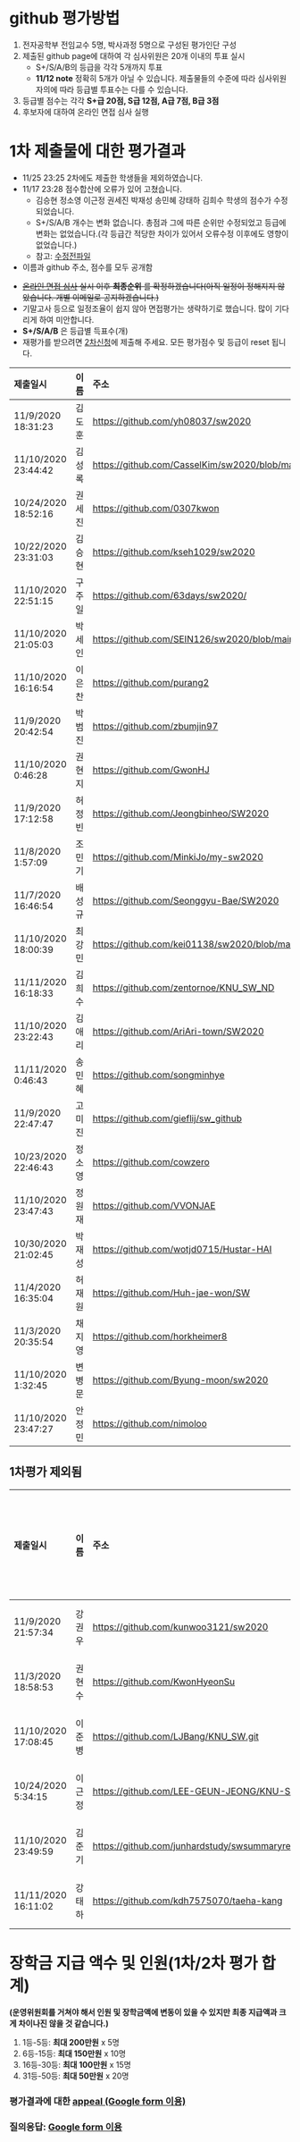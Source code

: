 # github 평가방법
1. 전자공학부 전임교수 5명, 박사과정 5명으로 구성된 평가인단 구성
1. 제출된 github page에 대하여 각 심사위원은 20개 이내의 투표 실시
   * S+/S/A/B의 등급을 각각 5개까지 투표
   * __11/12 note__ 정확히 5개가 아닐 수 있습니다. 제출물들의 수준에 따라 심사위원 자의에 따라 등급별 투표수는 다를 수 있습니다.
1. 등급별 점수는 각각 __S+급 20점, S급 12점, A급 7점, B급 3점__  <!-- 1. 투표에 의해 부여된 점수를 합하여 내림차순으로 정렬하고 순위 결정 -->
1. 후보자에 대하여 온라인 면접 심사 실행

# 1차 제출물에 대한 평가결과
* 11/25 23:25 2차에도 제출한 학생들을 제외하였습니다.
* 11/17 23:28 점수합산에 오류가 있어 고쳤습니다. 
    * 김승현 정소영 이근정 권세진 박재성 송민혜 강태하 김희수 학생의 점수가 수정되었습니다. 
    * S+/S/A/B 개수는 변화 없습니다. 총점과 그에 따른 순위만 수정되었고 등급에 변화는 없었습니다.(각 등급간 적당한 차이가 있어서 오류수정 이후에도 영향이 없었습니다.)
    * 참고: [수정전파일](backup/evaluation1_before_error_correction.md)
* 이름과 github 주소, 점수를 모두 공개함 
<!-- * 예시입니다. 평가를 마치면 업데이트될 예정입니다. -->
<!-- * 점수 순으로 정렬하겠습니다. -->
* ~~[온라인 면접 심사](evaluation_interview_obsolete.md) 실시 이후 __최종순위__ 를 확정하겠습니다(아직 일정이 정해지지 않았습니다. 개별 이메일로 공지하겠습니다.)~~
* 기말고사 등으로 일정조율이 쉽지 않아 면접평가는 생략하기로 했습니다. 많이 기다리게 하여 미안합니다.
* __S+/S/A/B__ 은 등급별 득표수(개)
* 재평가를 받으려면 [2차신청](submission.md)에 제출해 주세요. 모든 평가점수 및 등급이 reset 됩니다.

| 제출일시 | 이름 | 주소 | S+ | S | A | B | 점수 | __순위__ | __등급__ | 
|:---|:---|:---|---:|---:|---:|---:|---:|---:|:---:|
| 11/9/2020 18:31:23    | 김도훈        | https://github.com/yh08037/sw2020                             | 9     | 0     | 1     | 0     | 187   | 1     | 1등급|
| 11/10/2020 23:44:42   | 김성록        | https://github.com/CasselKim/sw2020/blob/main/Summary.md      | 8     | 0     | 1     | 1     | 170   | 2     | 1등급|
| 10/24/2020 18:52:16   | 권세진        | https://github.com/0307kwon                                   | 6     | 4     | 0     | 0     | 168   | 3     | 1등급|
| 10/22/2020 23:31:03   | 김승현        | https://github.com/kseh1029/sw2020                            | 6     | 1     | 2     | 1     | 149   | 4     | 2등급|
| 11/10/2020 22:51:15   | 구주일        | https://github.com/63days/sw2020/                             | 4     | 4     | 2     | 0     | 142   | 5     | 2등급|
| 11/10/2020 21:05:03   | 박세인        | https://github.com/SEIN126/sw2020/blob/main/Summary.md        | 3     | 6     | 1     | 0     | 139   | 6     | 2등급|
| 11/10/2020 16:16:54   | 이은찬        | https://github.com/purang2                                    | 4     | 3     | 3     | 0     | 137   | 7     | 2등급|
| 11/9/2020 20:42:54    | 박범진        | https://github.com/zbumjin97                                  | 3     | 5     | 2     | 0     | 134   | 8     | 2등급|
| 11/10/2020 0:46:28    | 권현지        | https://github.com/GwonHJ                                     | 3     | 4     | 2     | 0     | 122   | 9     | 3등급|
| 11/9/2020 17:12:58    | 허정빈        | https://github.com/Jeongbinheo/SW2020                         | 0     | 10    | 0     | 0     | 120   | 10    | 3등급|
| 11/8/2020 1:57:09     | 조민기        | https://github.com/MinkiJo/my-sw2020                          | 1     | 7     | 2     | 0     | 118   | 11    | 3등급|
| 11/7/2020 16:46:54    | 배성규        | https://github.com/Seonggyu-Bae/SW2020                        | 0     | 6     | 4     | 0     | 100   | 12    | 3등급|
| 11/10/2020 18:00:39   | 최강민        | https://github.com/kei01138/sw2020/blob/main/summary.md       | 3     | 0     | 2     | 1     | 77    | 13    | 3등급|
| 11/11/2020 16:18:33   | 김희수        | https://github.com/zentornoe/KNU_SW_ND                        | 0     | 3     | 5     | 2     | 77    | 13    | 3등급|
| 11/10/2020 23:22:43   | 김애리        | https://github.com/AriAri-town/SW2020                         | 0     | 0     | 6     | 4     | 54    | 17    | 4등급|
| 11/11/2020 0:46:43    | 송민혜        | https://github.com/songminhye                                 | 0     | 0     | 6     | 1     | 45    | 19    | 4등급|
| 11/9/2020 22:47:47    | 고미진        | https://github.com/gieflij/sw_github                          | 0     | 1     | 2     | 6     | 44    | 20    | 4등급|
| 10/23/2020 22:46:43   | 정소영        | https://github.com/cowzero                                    | 0     | 0     | 3     | 2     | 27    | 24    | 4등급|
| 11/10/2020 23:47:43   | 정원재        | https://github.com/VVONJAE                                    | 0     | 0     | 2     | 3     | 23    | 25    | 4등급|
| 10/30/2020 21:02:45   | 박재성        | https://github.com/wotjd0715/Hustar-HAI                       | 0     | 0     | 0     | 7     | 21    | 26    |      |
| 11/4/2020 16:35:04    | 허재원        | https://github.com/Huh-jae-won/SW                             | 0     | 0     | 0     | 5     | 15    | 27    |      |
| 11/3/2020 20:35:54    | 채지영        | https://github.com/horkheimer8                                | 0     | 0     | 1     | 1     | 10    | 28    |      |
| 11/10/2020 1:32:45    | 변병문        | https://github.com/Byung-moon/sw2020                          | 0     | 0     | 1     | 1     | 10    | 28    |      |
| 11/10/2020 23:47:27   | 안정민        | https://github.com/nimoloo                                    | 0     | 0     | 0     | 1     | 3     | 30    |      |

## 1차평가 제외됨
| 제출일시 | 이름 | 주소 | S+ | S | A | B | 점수 | 1차평가등급순위 | 1차평가등급 | __제외사유__ |
|:---|:---|:---|---:|---:|---:|---:|---:|---:|:---:|:---|
| 11/9/2020 21:57:34    | 강권우        | https://github.com/kunwoo3121/sw2020                          | 0     | 1     | 6     | 3     | 63    | 15    | ~~4등급~~| 2차제출 |
| 11/3/2020 18:58:53  | 권현수 | https://github.com/KwonHyeonSu | 0     | 2     | 2     | 6     | 56    | 16    | ~~4등급~~| 2차제출 |
| 11/10/2020 17:08:45 | 이준병 | https://github.com/LJBang/KNU_SW.git | 0     | 3     | 1     | 3     | 52    | 18    | ~~4등급~~ | 2차제출 |
| 10/24/2020 5:34:15  | 이근정 | https://github.com/LEE-GEUN-JEONG/KNU-SW | 0     | 1     | 3     | 3     | 42    | 21    | ~~4등급~~| 2차제출 |
| 11/10/2020 23:49:59   | 김준기        | https://github.com/junhardstudy/swsummaryrepository           | 0     | 1     | 1     | 6     | 37    | 22    | ~~4등급~~| 2차제출 |
| 11/11/2020 16:11:02   | 강태하        | https://github.com/kdh7575070/taeha-kang                      | 0     | 0     | 2     | 6     | 32    | 23    | ~~4등급~~| 2차제출 |


# 장학금 지급 액수 및 인원(1차/2차 평가 합계)
__(운영위원회를 거쳐야 해서 인원 및 장학금액에 변동이 있을 수 있지만 최종 지급액과 크게 차이나진 않을 것 같습니다.)__
1. 1등-5등: __최대 200만원__ x 5명
1. 6등-15등: __최대 150만원__ x 10명
1. 16등-30등: __최대 100만원__ x 15명
1. 31등-50등: __최대 50만원__ x 20명

<!-- ### 참고: [2019년 평가 우수 github list](example_submissions_2019.md) -->
### 평가결과에 대한 [appeal (Google form 이용)](https://docs.google.com/forms/d/e/1FAIpQLScZYCGBLcq8zOybtAGVubsTtUArOP7mBwHj64DF6p1cZoDF2Q/viewform?usp=sf_link)
### 질의응답: [Google form 이용](https://docs.google.com/forms/d/e/1FAIpQLSdN5AtF8bDQDJN3Vh896W_iKJfcE2RMJBCAl9A69kzLvkrcow/viewform?usp=sf_link)
